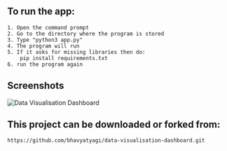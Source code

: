 ## To run the app:
    1. Open the command prompt
    2. Go to the directory where the program is stored
    3. Type "python3 app.py"
    4. The program will run
    5. If it asks for missing libraries then do:
        pip install requirements.txt
    6. run the program again
    
## Screenshots
![Data Visualisation Dashboard](https://i.ibb.co/cknwHJC/ss.png)

## This project can be downloaded or forked from:
    https://github.com/bhavyatyagi/data-visualisation-dashboard.git
